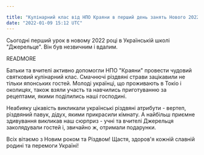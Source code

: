 ```yaml
---

title: "Кулінарний клас від НПО Краяни в перший день занять Нового 2022 року у школі Джерельце"
date: "2022-01-09 15:12 UTC"
---
```


Сьогодні перший урок в новому 2022 році в Українській школі
"Джерельце". Він був незвичним і вдалим.

READMORE

Батьки та вчителі активно допомогли  НПО "Краяни"  провести чудовий
святковий кулінарний клас. Смачнючі різдвяні страви зацікавили не тільки
японських гостей. Молоді українці, що проживають в Токіо і околицях,
також взяли участь та навчились приготуванню за рецептами, якими
поділились наші господині.

Неабияку цікавість викликали українські різдвяні атрибути - вертеп, різдвяний павук, дідух, якими прикрасили кімнату. А найбільш приємне здивування викликав наш сюрприз - учні та вчителі Джерельця заколядували гостей і, звичайно ж, отримали подарунки.

Всіх вітаємо з Новим роком та Різдвом! Щастя, здоров'я кожній славній родині та перемоги Україні!

